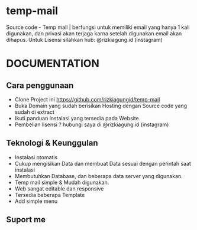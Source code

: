 # temp-mail
Source code - Temp mail | berfungsi untuk memiliki email yang hanya 1 kali digunakan, dan privasi akan terjaga karna setelah digunakan email akan dihapus. Untuk Lisensi silahkan hub: @rizkiagung.id (instagram)

# DOCUMENTATION

## Cara penggunaan
- Clone Project ini https://github.com/rizkiagungid/temp-mail
- Buka Domain yang sudah berisikan Hosting dengan Source code yang sudah di extract
- Ikuti panduan instalasi yang tersedia pada Website
- Pembelian lisensi ? hubungi saya di @rizkiagung.id (instagram)

## Teknologi & Keunggulan
- Instalasi otomatis
- Cukup mengisikan Data dan membuat Data sesuai dengan perintah saat instalasi
- Membutuhkan Database, dan beberapa data server yang digunakan.
- Temp mail simple & Mudah digunakan.
- Web sangat editable dan responsive
- Tersedia beberapa Template
- Add simple menu

## Suport me

